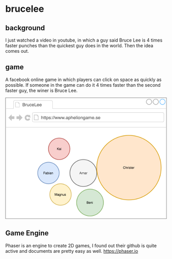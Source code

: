 # brucelee

## background
I just watched a video in youtube, in which a guy said Bruce Lee is 4 times faster punches than the quickest guy does in the world. Then the idea comes out.

## game
A facebook online game in which players can click on space as quickly as possible. If someone in the game can do it 4 times faster than the second faster guy, the winer is Bruce Lee.

![Idea](/idea.png)

## Game Engine
Phaser is an engine to create 2D games, I found out their github is quite active and documents are pretty easy as well. 
https://phaser.io
